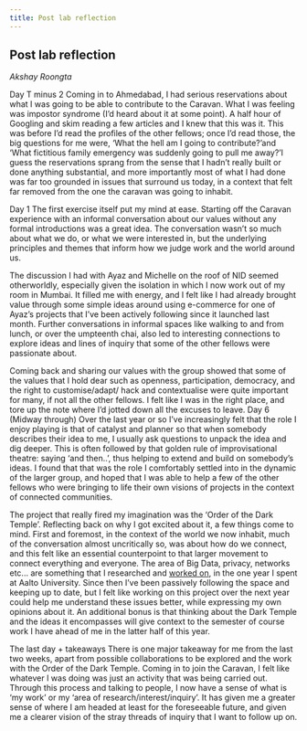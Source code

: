 ```yaml
---
title: Post lab reflection
---
```


## Post lab reflection
_Akshay Roongta_

Day T minus 2
Coming in to Ahmedabad, I had serious reservations about what I was going to be able to contribute to the Caravan. What I was feeling was impostor syndrome (I’d heard about it at some point). A half hour of Googling and skim reading  a few articles and I knew that this was it. This was before  I’d read the profiles of the other fellows; once I’d read those, the big questions for me were, ‘What the hell am I going
to contribute?’and ‘What fictitious family emergency was suddenly going to pull me away?’I guess the reservations sprang from the sense that I hadn’t really built or done anything substantial, and more importantly most of what I had done was far too grounded in issues that surround us today, in a context that felt far removed from the one the caravan was going to inhabit.

Day 1
The first exercise itself put my mind at ease. Starting off  the Caravan experience with an informal conversation about our values without any formal introductions was a great idea. The conversation wasn’t so much about what we do, or
what we were interested in, but the underlying principles and themes that inform how we judge work and the world around us.

The discussion I had with Ayaz and Michelle on the roof  of NID seemed otherworldly, especially given the isolation in which I now work out of my room in Mumbai. It filled me with energy, and I felt like I had already brought value through some simple ideas around using e-commerce for
one of Ayaz’s projects that I’ve been actively following since it launched last month. Further conversations in informal spaces like walking to and from lunch, or over the umpteenth chai, also led to interesting connections to explore ideas
and lines of inquiry that some of the other fellows were passionate about.

Coming back and sharing our values with the group showed that some of the values that I hold dear such as openness, participation, democracy, and the right to customise/adapt/ hack and contextualise were quite important for many, if  not all the other fellows. I felt like I was in the right place, and tore up the note where I’d jotted down all the excuses to leave.
Day 6 (Midway through)
Over the last year or so I’ve increasingly felt that the role I enjoy playing is that of catalyst and planner so that when somebody describes their idea to me, I usually ask questions to unpack the idea and dig deeper. This is often followed
by that golden rule of improvisational theatre: saying ‘and then..’, thus helping to extend and build on somebody’s ideas. I found that that was the role I comfortably settled into in  the dynamic of the larger group, and hoped that I was able
to help a few of the other fellows who were bringing to life their own visions of projects in the context of connected communities.

The project that really fired my imagination was the ‘Order of the Dark Temple’. Reflecting back on why I got excited about it, a few things come to mind. First and foremost,
in the context of the world we now inhabit, much of the conversation almost uncritically so, was about how do we connect, and this felt like an essential counterpoint to that larger movement to connect everything and everyone. The area of Big Data, privacy, networks etc... are something that I researched and [worked on](http://akshayroongta.in/notes/category/dvd/big-data/), in the one year I spent at
Aalto University. Since then I’ve been passively following the space and keeping up to date, but I felt like working on this project over the next year could help me understand these issues better, while expressing my own opinions about it. An additional bonus is that thinking about the Dark Temple and the ideas it encompasses will give context to the semester of course work I have ahead of me in the latter half of this year.

The last day + takeaways
There is one major takeaway for me from the last two weeks, apart from possible collaborations to be explored and the work with the Order of the Dark Temple. Coming in to join the Caravan, I felt like whatever I was doing was just an activity that was being carried out. Through this process and talking to people, I now have a sense of what is ‘my work’ or my ‘area of research/interest/inquiry’. It has given me a greater sense of where I am headed at least for the foreseeable future, and given me a clearer vision of the stray threads of inquiry that I want to follow up on.